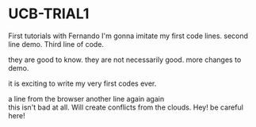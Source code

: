 # UCB-TRIAL1
First tutorials with Fernando
I'm gonna imitate my first code lines.
 second line demo.
 Third line of code.

they are good to know.
they are not necessarily good.
more changes to demo.

it is exciting to write my very first codes ever.

a line from the browser
another line again again  
this isn't bad at all.
Will create conflicts from the clouds.
Hey! be careful here!
